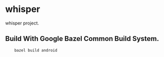 # whisper
whisper project.

## Build With Google Bazel Common Build System.
```
    bazel build android
```
